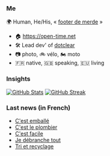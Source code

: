 ### Me

🌍 Human, He/His, « [footer de merde](https://open-time.net/post/2013/07/17/La-veritable-histoire-du-Footer-de-merde-) » 
* 🏠 https://open-time.net 
* 🛠️ Lead dev' of [dotclear](https://git.dotclear.org/dev/dotclear)
* 📷 photo, 🚲 vélo, 🏍️ moto 
* 🇫🇷 native, 🇬🇧 speaking, 🇪🇺 living

### Insights

[![GitHub Stats](https://github-readme-stats.vercel.app/api?username=franck-paul)](https://github.com/franck-paul)
[![GitHub Streak](https://github-readme-streak-stats.herokuapp.com?user=franck-paul)](https://git.io/streak-stats)

### Last news (in French)

<!-- BLOG-POST-LIST:START -->
- [C&#39;est emballé](https://open-time.net/post/2023/03/30/C-est-emballe)
- [C&#39;est le plombier](https://open-time.net/post/2023/03/29/C-est-le-plombier)
- [C&#39;est facile](https://open-time.net/post/2023/03/28/C-est-facile)
- [Je débranche tout](https://open-time.net/post/2023/03/27/Je-debranche-tout)
- [Tri et recyclage](https://open-time.net/post/2023/03/26/Tri-et-recyclage)
<!-- BLOG-POST-LIST:END -->
